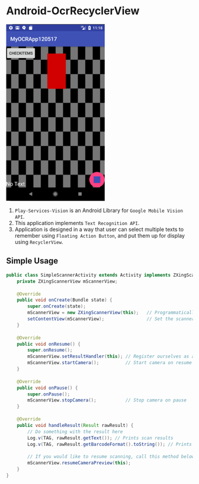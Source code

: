 # Android-OcrRecyclerView

<img src="Android-OcrRecyclerView_img.PNG" width="266">
<ol>
  <li><code>Play-Services-Vision</code> is an Android Library for <code>Google Mobile Vision API</code>.</li>
  <li>This application implements <code>Text Recognition API</code>.</li>
  <li>Application is designed in a way that user can select multiple texts to remember using <code>Floating Action Button</code>, and put them up for display using <code>RecyclerView</code>.</li>
</ol>
<h2>Simple Usage</h2>

```java
public class SimpleScannerActivity extends Activity implements ZXingScannerView.ResultHandler {
    private ZXingScannerView mScannerView;

    @Override
    public void onCreate(Bundle state) {
        super.onCreate(state);
        mScannerView = new ZXingScannerView(this);   // Programmatically initialize the scanner view
        setContentView(mScannerView);                // Set the scanner view as the content view
    }

    @Override
    public void onResume() {
        super.onResume();
        mScannerView.setResultHandler(this); // Register ourselves as a handler for scan results.
        mScannerView.startCamera();          // Start camera on resume
    }

    @Override
    public void onPause() {
        super.onPause();
        mScannerView.stopCamera();           // Stop camera on pause
    }

    @Override
    public void handleResult(Result rawResult) {
        // Do something with the result here
        Log.v(TAG, rawResult.getText()); // Prints scan results
        Log.v(TAG, rawResult.getBarcodeFormat().toString()); // Prints the scan format (qrcode, pdf417 etc.)

        // If you would like to resume scanning, call this method below:
        mScannerView.resumeCameraPreview(this);
    }
}

```

